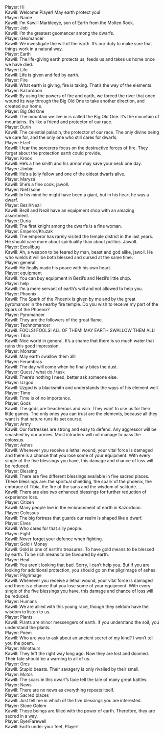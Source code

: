 Player: Hi  
Kawill: Welcome Player! May earth protect you!  
Player: Name  
Kawill: I’m Kawill Marbleeye, son of Earth from the Molten Rock.  
Player: Job  
Kawill: I’m the greatest geomancer among the dwarfs.  
Player: Geomancer  
Kawill: We investigate the will of the earth. It’s our duty to make sure that things work in a natural way.  
Player: Earth  
Kawill: The life-giving earth protects us, feeds us and takes us home once we have died.  
Player: Life  
Kawill: Life is given and fed by earth.  
Player: Fire  
Kawill: What earth is giving, fire is taking. That’s the way of the elements.  
Player: Kazordoon  
Kawill: By using the powers of fire and earth, we forced the river that once wound its way through the Big Old One to take another direction, and created our home.  
Player: Big Old One  
Kawill: The mountain we live in is called the Big Old One. It’s the mountain of mountains. It’s like a friend and protector of our race.  
Player: Durin  
Kawill: The celestial paladin, the protector of our race. The only divine being we care for, and the only one who still cares for dwarfs.  
Player: Etzel  
Kawill: I fear the sorcerers focus on the destructive forces of fire. They forget about the protection earth could provide.  
Player: Kroox  
Kawill: He’s a fine smith and his armor may save your neck one day.  
Player: Jimbin  
Kawill: He’s a jolly fellow and one of the oldest dwarfs alive.  
Player: Maryza  
Kawill: She’s a fine cook, jawoll.  
Player: Nietzsche  
Kawill: In his mind he might have been a giant, but in his heart he was a dwarf.  
Player: Bezil/Nezil  
Kawill: Bezil and Nezil have an equipment shop with an amazing assortment.  
Player: Duria  
Kawill: The first knight among the dwarfs is a fine woman.  
Player: Emperor/Kruzak  
Kawill: The emperor has rarely visited the temple district in the last years. He should care more about spirituality than about politics. Jawoll.  
Player: Excalibug  
Kawill: Ah, a weapon to be feared by man, beast and god alike, jawoll. He who wields it will be both blessed and cursed at the same time.  
Player: general  
Kawill: He finally made his peace with his own heart.  
Player: equipment  
Kawill: You can buy equipment in Bezil’s and Nezil’s little shop.  
Player: help  
Kawill: I’m a mere servant of earth’s will and not allowed to help you.  
Player: Phoenix  
Kawill: The Spark of the Phoenix is given by me and by the great pyromancer in the nearby fire temple. Do you wish to receive my part of the Spark of the Phoenix?  
Player: Pyromancer  
Kawill: They are the followers of the great flame.  
Player: Technomancer  
Kawill: FOOLS! FOOLS! ALL OF THEM! MAY EARTH SWALLOW THEM ALL!  
Player: Tibia  
Kawill: Nice world in general. It’s a shame that there is so much water that ruins this good impression.  
Player: Monster  
Kawill: May earth swallow them all!  
Player: Ferumbras  
Kawill: The day will come when he finally bites the dust.  
Player: Quest / what do / task  
Kawill: There’s nothing I need, better ask someone else.  
Player: Uzgod  
Kawill: Uzgod is a blacksmith and understands the ways of his element well.  
Player: Time  
Kawill: Time is of no importance.  
Player: Gods  
Kawill: The gods are treacherous and vain. They want to use us for their little games. The only ones you can trust are the elements, because all they want is that nature runs its set course.  
Player: Army  
Kawill: Our fortresses are strong and easy to defend. Any aggressor will be smashed by our armies. Most intruders will not manage to pass the colossus.  
Player: Ashes  
Kawill: Whenever you receive a lethal wound, your vital force is damaged and there is a chance that you lose some of your equipment. With every single of the five blessings you have, this damage and chance of loss will be reduced.  
Player: Blessing  
Kawill: There are five different blessings available in five sacred places. These blessings are: the spiritual shielding, the spark of the phoenix, the embrace of Tibia, the fire of the suns and the wisdom of solitude. …  
Kawill: There are also two enhanced blessings for further reduction of experience loss.  
Player: Citizen  
Kawill: Many people live in the embracement of earth in Kazordoon.  
Player: Colossus  
Kawill: The big fortress that guards our realm is shaped like a dwarf.  
Player: Elves  
Kawill: Who cares for that silly people.  
Player: Fight  
Kawill: Never forget your defence when fighting.  
Player: Gold / Money  
Kawill: Gold is one of earth’s treasures. To have gold means to be blessed by earth. To be rich means to be favoured by earth.  
Player: Heal  
Kawill: You aren’t looking that bad. Sorry, I can’t help you. But if you are looking for additional protection, you should go on the pilgrimage of ashes.  
Player: Pilgrimage  
Kawill: Whenever you receive a lethal wound, your vital force is damaged and there is a chance that you lose some of your equipment. With every single of the five blessings you have, this damage and chance of loss will be reduced.  
Player: Humans  
Kawill: We are allied with this young race, though they seldom have the wisdom to listen to us.  
Player: Plants  
Kawill: Plants are minor messengers of earth. If you understand the soil, you understand the plants.  
Player: Poem  
Kawill: Who are you to ask about an ancient secret of my kind? I won’t tell you the poem.  
Player: Minotaurs  
Kawill: They left the right way long ago. Now they are lost and doomed. Their fate should be a warning to all of us.  
Player: Orcs  
Kawill: Stupid beasts. Their savagery is only rivalled by their smell.  
Player: Motos  
Kawill: The scars in this dwarf’s face tell the tale of many great battles.  
Player: News  
Kawill: There are no news as everything repeats itself.  
Player: Sacred places  
Kawill: Just tell me in which of the five blessings you are interested.  
Player: Stone Golem  
Kawill: These beings are filled with the power of earth. Therefore, they are sacred in a way.  
Player: Bye/Farewell  
Kawill: Earth under your feet, Player!  
